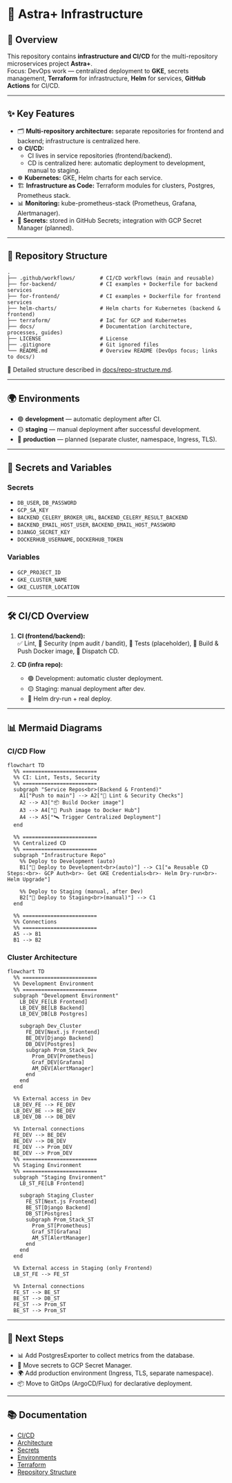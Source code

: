 # 🚀 Astra+ Infrastructure

## 📝 Overview
This repository contains **infrastructure and CI/CD** for the multi-repository microservices project **Astra+**.  
Focus: DevOps work — centralized deployment to **GKE**, secrets management, **Terraform** for infrastructure, **Helm** for services, **GitHub Actions** for CI/CD.

---

## ✨ Key Features
- 🗂 **Multi-repository architecture:** separate repositories for frontend and backend; infrastructure is centralized here.  
- ⚙️ **CI/CD:**  
  - CI lives in service repositories (frontend/backend).  
  - CD is centralized here: automatic deployment to development, manual to staging.  
- ☸️ **Kubernetes:** GKE, Helm charts for each service.  
- 🏗 **Infrastructure as Code:** Terraform modules for clusters, Postgres, Prometheus stack.  
- 📊 **Monitoring:** kube-prometheus-stack (Prometheus, Grafana, Alertmanager).  
- 🔑 **Secrets:** stored in GitHub Secrets; integration with GCP Secret Manager (planned).  

---

## 📂 Repository Structure
```
.
├── .github/workflows/        # CI/CD workflows (main and reusable)
├── for-backend/              # CI examples + Dockerfile for backend services
├── for-frontend/             # CI examples + Dockerfile for frontend services
├── helm-charts/              # Helm charts for Kubernetes (backend & frontend)
├── terraform/                # IaC for GCP and Kubernetes
├── docs/                     # Documentation (architecture, processes, guides)
├── LICENSE                   # License
├── .gitignore                # Git ignored files
└── README.md                 # Overview README (DevOps focus; links to docs/)
```
📖 Detailed structure described in [docs/repo-structure.md](./docs/repo-structure.md).

---

## 🌍 Environments
- 🟢 **development** — automatic deployment after CI.  
- 🟡 **staging** — manual deployment after successful development.  
- 🔴 **production** — planned (separate cluster, namespace, Ingress, TLS).  

---

## 🔐 Secrets and Variables

### Secrets
- `DB_USER`, `DB_PASSWORD`  
- `GCP_SA_KEY`  
- `BACKEND_CELERY_BROKER_URL`, `BACKEND_CELERY_RESULT_BACKEND`  
- `BACKEND_EMAIL_HOST_USER`, `BACKEND_EMAIL_HOST_PASSWORD`  
- `DJANGO_SECRET_KEY`  
- `DOCKERHUB_USERNAME`, `DOCKERHUB_TOKEN`  

### Variables
- `GCP_PROJECT_ID`  
- `GKE_CLUSTER_NAME`  
- `GKE_CLUSTER_LOCATION`  

---

## 🛠️ CI/CD Overview

1. **CI (frontend/backend):**  
   ✅ Lint, 🔐 Security (npm audit / bandit), 🧪 Tests (placeholder), 🐳 Build & Push Docker image, 📡 Dispatch CD.  

2. **CD (infra repo):**  
   - 🟢 Development: automatic cluster deployment.  
   - 🟡 Staging: manual deployment after dev.  
   - 🧩 Helm dry-run + real deploy.  

---

## 📊 Mermaid Diagrams

### CI/CD Flow
```mermaid
flowchart TD
  %% ========================
  %% CI: Lint, Tests, Security
  %% ========================
  subgraph "Service Repos<br>(Backend & Frontend)"
    A1["Push to main"] --> A2["🧪 Lint & Security Checks"]
    A2 --> A3["📦 Build Docker image"]
    A3 --> A4["🚀 Push image to Docker Hub"]
    A4 --> A5["🛰️ Trigger Centralized Deployment"]
  end

  %% ========================
  %% Centralized CD
  %% ========================
  subgraph "Infrastructure Repo"
    %% Deploy to Development (auto)
    B1["🌱 Deploy to Development<br>(auto)"] --> C1["♻️ Reusable CD Steps:<br>- GCP Auth<br>- Get GKE Credentials<br>- Helm Dry-run<br>- Helm Upgrade"]

    %% Deploy to Staging (manual, after Dev)
    B2["🚀 Deploy to Staging<br>(manual)"] --> C1
  end

  %% ========================
  %% Connections
  %% ========================
  A5 --> B1
  B1 --> B2
```

### Cluster Architecture
```mermaid
flowchart TD
  %% ========================
  %% Development Environment
  %% ========================
  subgraph "Development Environment"
    LB_DEV_FE[LB Frontend]
    LB_DEV_BE[LB Backend]
    LB_DEV_DB[LB Postgres]

    subgraph Dev_Cluster
      FE_DEV[Next.js Frontend]
      BE_DEV[Django Backend]
      DB_DEV[Postgres]
      subgraph Prom_Stack_Dev
        Prom_DEV[Prometheus]
        Graf_DEV[Grafana]
        AM_DEV[AlertManager]
      end
    end
  end

  %% External access in Dev
  LB_DEV_FE --> FE_DEV
  LB_DEV_BE --> BE_DEV
  LB_DEV_DB --> DB_DEV

  %% Internal connections
  FE_DEV --> BE_DEV
  BE_DEV --> DB_DEV
  FE_DEV --> Prom_DEV
  BE_DEV --> Prom_DEV
  %% ========================
  %% Staging Environment
  %% ========================
  subgraph "Staging Environment"
    LB_ST_FE[LB Frontend]

    subgraph Staging_Cluster
      FE_ST[Next.js Frontend]
      BE_ST[Django Backend]
      DB_ST[Postgres]
      subgraph Prom_Stack_ST
        Prom_ST[Prometheus]
        Graf_ST[Grafana]
        AM_ST[AlertManager]
      end
    end
  end

  %% External access in Staging (only Frontend)
  LB_ST_FE --> FE_ST

  %% Internal connections
  FE_ST --> BE_ST
  BE_ST --> DB_ST
  FE_ST --> Prom_ST
  BE_ST --> Prom_ST
```

---

## 📌 Next Steps
- 📊 Add PostgresExporter to collect metrics from the database.
- 🔑 Move secrets to GCP Secret Manager.  
- 🌍 Add production environment (Ingress, TLS, separate namespace).  
- 📦 Move to GitOps (ArgoCD/Flux) for declarative deployment.  

---

## 📚 Documentation
- [CI/CD](./docs/ci-cd.md)  
- [Architecture](./docs/architecture.md)  
- [Secrets](./docs/secrets.md)  
- [Environments](./docs/environments.md)  
- [Terraform](./docs/terraform.md)  
- [Repository Structure](./docs/repo-structure.md)  
